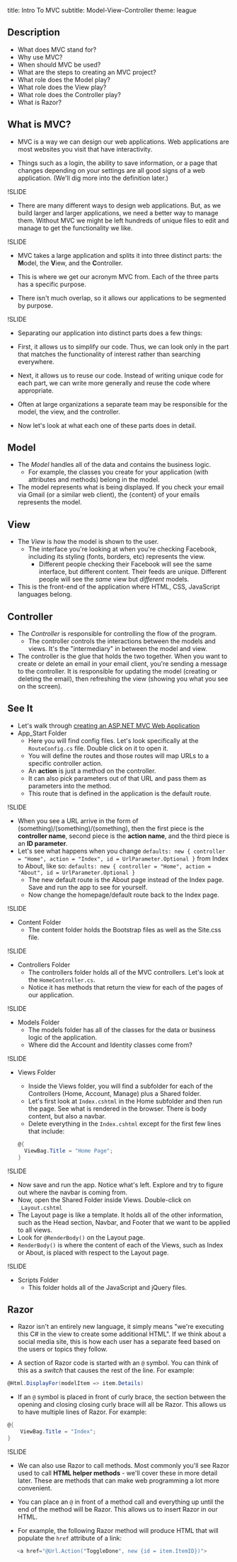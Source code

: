 title: Intro To MVC
subtitle: Model-View-Controller
theme: league



## Description

- What does MVC stand for?
- Why use MVC?
- When should MVC be used?
- What are the steps to creating an MVC project?
- What role does the Model play?
- What role does the View play?
- What role does the Controller play?
- What is Razor?

## What is MVC?

- MVC is a way we can design our web applications. Web applications are most websites you visit that have interactivity. 

- Things such as a login, the ability to save information, or a page that changes depending on your settings are all good signs of a web application. (We'll dig more into the definition later.)

!SLIDE

- There are many different ways to design web applications. But, as we build larger and larger applications, we need a better way to manage them. Without MVC we might be left hundreds of unique files to edit and manage to get the functionality we like.

!SLIDE

- MVC takes a large application and splits it into three distinct parts: the **M**odel, the **V**iew, and the **C**ontroller.

- This is where we get our acronym MVC from. Each of the three parts has a specific purpose.

- There isn't much overlap, so it allows our applications to be segmented by purpose.

!SLIDE

- Separating our application into distinct parts does a few things:

- First, it allows us to simplify our code. Thus, we can look only in the part that matches the functionality of interest rather than searching everywhere.

- Next, it allows us to reuse our code. Instead of writing unique code for each part, we can write more generally and reuse the code where appropriate.

- Often at large organizations a separate team may be responsible for the model, the view, and the controller.

- Now let's look at what each one of these parts does in detail.


## Model

- The *Model* handles all of the data and contains the business logic.
  - For example, the classes you create for your application (with attributes and methods) belong in the model.
- The model represents what is being displayed. If you check your email via Gmail (or a similar web client), the {content} of your emails represents the model.

## View

- The *View* is how the model is shown to the user.
  - The interface you're looking at when you're checking Facebook, including its styling (fonts, borders, etc) represents the view.
    - Different people checking their Facebook will see the same interface, but different content. Their feeds are unique. Different people will see the *same* view but *different* models.
- This is the front-end of the application where HTML, CSS, JavaScript languages belong.

## Controller

- The *Controller* is responsible for controlling the flow of the program.
  - The controller controls the interactions between the models and views. It's the "intermediary" in between the model and view.
- The controller is the glue that holds the two together. When you want to create or delete an email in your email client, you're sending a message to the controller. It is responsible for updating the model (creating or deleting the email), then refreshing the view (showing you what you see on the screen).


## See It

- Let's walk through [creating an ASP.NET MVC Web Application](https://docs.google.com/presentation/d/1yqn9NZOcxetfKugCa_jkCg2vbTnDQMY14IVDMBR9mqA/edit?usp=sharing)
- App_Start Folder
  - Here you will find config files. Let's look specifically at the `RouteConfig.cs` file. Double click on it to open it.
  - You will define the routes and those routes will map URLs to a specific controller action.
  - An **action** is just a method on the controller. 
  - It can also pick parameters out of that URL and pass them as parameters into the method.
  - This route that is defined in the application is the default route. 

!SLIDE

  - When you see a URL arrive in the form of (something)/(something)/(something), then the first piece is the **controller name**, second piece is the **action name**, and the third piece is an **ID parameter**.
  - Let's see what happens when you change `defaults: new { controller = "Home", action = "Index", id = UrlParameter.Optional }` from Index to About, like so: `defaults: new { controller = "Home", action = "About", id = UrlParameter.Optional }`
    - The new default route is the About page instead of the Index page. Save and run the app to see for yourself.
    - Now change the homepage/default route back to the Index page.

!SLIDE

- Content Folder
  - The content folder holds the Bootstrap files as well as the Site.css file.

!SLIDE

- Controllers Folder
  - The controllers folder holds all of the MVC controllers. Let's look at the `HomeController.cs`.
  - Notice it has methods that return the view for each of the pages of our application.

!SLIDE

- Models Folder
  - The models folder has all of the classes for the data or business logic of the application.
  - Where did the Account and Identity classes come from?

!SLIDE

- Views Folder
  - Inside the Views folder, you will find a subfolder for each of the Controllers (Home, Account, Manage) plus a Shared folder.
  - Let's first look at `Index.cshtml` in the Home subfolder and then run the page. See what is rendered in the browser. There is body content, but also a navbar.
  - Delete everything in the `Index.cshtml` except for the first few lines that include:

  ```csharp
  @{
    ViewBag.Title = "Home Page";
  }
  ```

!SLIDE

  - Now save and run the app. Notice what's left. Explore and try to figure out where the navbar is coming from.
  - Now, open the Shared Folder inside Views. Double-click on `_Layout.cshtml` 
  - The Layout page is like a template. It holds all of the other information, such as the Head section, Navbar, and Footer that we want to be applied to all views. 
  - Look for `@RenderBody()` on the Layout page.
  - `RenderBody()` is where the content of each of the Views, such as Index or About, is placed with respect to the Layout page.   

!SLIDE

- Scripts Folder
  - This folder holds all of the JavaScript and jQuery files.
  

## Razor

- Razor isn't an entirely new language, it simply means "we're executing this C# in the view to create some additional HTML". If we think about a social media site, this is how each user has a separate feed based on the users or topics they follow.

- A section of Razor code is started with an `@` symbol. You can think of this as a _switch_ that causes the rest of the line. For example:

```csharp
@Html.DisplayFor(modelItem => item.Details)
```

- If an `@` symbol is placed in front of curly brace, the section between the opening and closing closing curly brace will all be Razor. This allows us to have multiple lines of Razor. For example: 
```csharp
@{
    ViewBag.Title = "Index";
}
```

!SLIDE

- We can also use Razor to call methods. Most commonly you'll see Razor used to call **HTML helper methods** - we'll cover these in more detail later. These are methods that can make web programming a lot more convenient.

- You can place an `@` in front of a method call and everything up until the end of the method will be Razor. This allows us to insert Razor in our HTML.

- For example, the following Razor method will produce HTML that will populate the `href` attribute of a link: 
```csharp
   <a href="@Url.Action("ToggleDone", new {id = item.ItemID})">
``` 

<style type="text/css">
.reveal section img.logo {
	border: none;
	background-color: rgba(255, 255, 255, 0.25);
	padding: 1rem;
}
.reveal ol, .reveal dl, .reveal ul {
	margin: 0 0 1rem 2rem;
}
</style>
